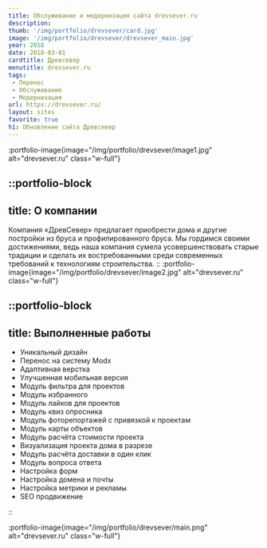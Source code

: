 ```yaml
---
title: Обслуживание и модернизация сайта drevsever.ru
description: 
thumb: '/img/portfolio/drevsever/card.jpg'
image: '/img/portfolio/drevsever/drevsever_main.jpg'
year: 2018
date: 2018-03-01
cardtitle: Древсевер
menutitle: drevsever.ru
tags:
 - Перенос
 - Обслуживание
 - Модернизация
url: https://drevsever.ru/
layout: sites
favorite: true
h1: Обновление сайта Древсевер
---
```


:portfolio-image{image="/img/portfolio/drevsever/image1.jpg" alt="drevsever.ru" class="w-full"}


::portfolio-block
---
title: О компании
---
Компания «ДревСевер» предлагает приобрести дома и другие постройки из бруса и профилированного бруса. Мы гордимся своими достижениями, ведь наша компания сумела усовершенствовать старые традиции и сделать их востребованными среди современных требований к технологиям строительства.
::
:portfolio-image{image="/img/portfolio/drevsever/image2.jpg" alt="drevsever.ru" class="w-full"}

::portfolio-block
---
title: Выполненные работы
---

- Уникальный дизайн
- Перенос на систему Modx
- Адаптивная верстка
- Улучшенная мобильная версия
- Модуль фильтра для проектов
- Модуль избранного
- Модуль лайков для проектов
- Модуль квиз опросника
- Модуль фоторепортажей с привязкой к проектам
- Модуль карты объектов
- Модуль расчёта стоимости проекта
- Визуализация проекта дома в разрезе
- Модуль расчёта доставки в один клик
- Модуль вопроса ответа
- Настройка форм
- Настройка домена и почты
- Настройка метрики и рекламы
- SEO продвижение

::

:portfolio-image{image="/img/portfolio/drevsever/main.png" alt="drevsever.ru" class="w-full"}
 
